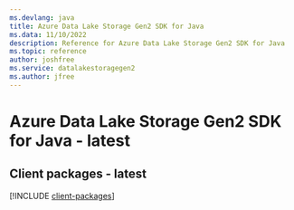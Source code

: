 ```yaml
---
ms.devlang: java
title: Azure Data Lake Storage Gen2 SDK for Java
ms.data: 11/10/2022
description: Reference for Azure Data Lake Storage Gen2 SDK for Java
ms.topic: reference
author: joshfree
ms.service: datalakestoragegen2
ms.author: jfree
---
```

# Azure Data Lake Storage Gen2 SDK for Java - latest

## Client packages - latest
[!INCLUDE [client-packages](data-lake-storage-gen2-client-index.md)]